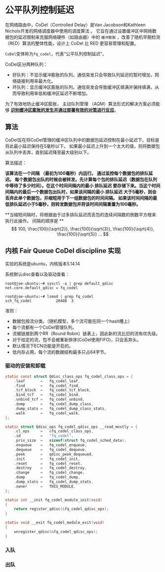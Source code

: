 # 公平队列控制延迟

在网络路由中，CoDel（Controlled Delay）是Van Jacobson和Kathleen Nichols开发的网络调度器中使用的调度算法 。 它旨在通过设置缓冲区中网络数据包的延迟限制来克服网络硬件（如路由器）中的 `缓冲膨胀` ，改善了随机早期检测（RED）算法的整体性能，设计上 CoDel 比 RED 更容易管理和配置。

`CoDel`变体称为`fq_codel`，代表“公平队列控制延迟”。

CoDel区分两种队列：

- 好队列：不显示缓冲膨胀的队列。通信突发只会导致队列延迟的暂时增加，网络链接利用率最大化。
- 坏队列：显示缓冲区膨胀的队列。通信突发会导致缓冲区填满并保持填满，从而导致利用率低和缓冲区延迟不断增加。

为了有效地防止缓冲区膨胀， 主动队列管理 （AQM）算法形式的解决方案必须能够 **<u>识别缓冲区膨胀的发生并通过部署有效的对策进行反应</u>**。

## 算法

CoDel旨在将CoDel管理的缓冲区队列中的数据包延迟控制在最小延迟下。目标是将此最小延迟保持在5毫秒以下。 如果最小延迟上升到一个太大的值，则将数据包从队列中丢弃，直到延迟降至最大级别以下。 

算法描述：

**该算法在一个间隔 （最初为100毫秒）内运行。 通过监控每个数据包的排队延迟。 每个数据包出队的时候会被转发。先计算每个包的排队延迟（数据包在队列中等待了多少时间）。在这个时间间隔内的最小 排队延迟 要存储下来。当这个时间间隔内的最后一个数据包出队时，如果该间隔的最小 排队延迟 大于5毫秒，则会丢弃此单个数据包，并缩短用于下一组数据包的时间间隔。 如果该时间间隔的最低排队延迟小于5毫秒，则转发数据包并将该时间间隔重置为100毫秒。**

**当缩短间隔时，将根据由于过多排队延迟而丢包的连续间隔数的倒数平方根来执行此操作。 间隔的顺序是 **
$$
100, \frac{100}{\sqrt{2}}, \frac{100}{\sqrt{3}}, \frac{100}{\sqrt{4}}, \frac{100}{\sqrt{5}}    ...
$$

## 内核 Fair Queue CoDel discipline 实现

实验的系统是ubuntu，内核版本5.14.14

系统默认disc查看以及驱动查看：
```shell
root@joe-ubuntu:~# sysctl -a | grep default_qdisc
net.core.default_qdisc = fq_codel

root@joe-ubuntu:~# lsmod | grep fq_codel
sch_fq_codel           20480  3
```

准则：

- 数据包按流分类。（随机模型，多个流可能在同一个hash槽上）
- 每个流都有一个CoDel管理队列。
- 流被链接到两个RR（Round Robin）链表上，因此新的流比旧的流有优先级。
- 对于给定的流，包不会被重新排序(CoDel使用FIFO)，只会丢弃头。
- 默认情况下ECN功能是开启的。
- 低内存占用，每个流的数据结构最多只占64字节。

### 驱动的安装和卸载

```c
static const struct Qdisc_class_ops fq_codel_class_ops = {
	.leaf		=	fq_codel_leaf,
	.find		=	fq_codel_find,
	.tcf_block	=	fq_codel_tcf_block,
	.bind_tcf	=	fq_codel_bind,
	.unbind_tcf	=	fq_codel_unbind,
	.dump		=	fq_codel_dump_class,
	.dump_stats	=	fq_codel_dump_class_stats,
	.walk		=	fq_codel_walk,
};

static struct Qdisc_ops fq_codel_qdisc_ops __read_mostly = {
	.cl_ops		=	&fq_codel_class_ops,
	.id			=	"fq_codel",
	.priv_size	=	sizeof(struct fq_codel_sched_data),
	.enqueue	=	fq_codel_enqueue,
	.dequeue	=	fq_codel_dequeue,
	.peek		=	qdisc_peek_dequeued,
	.init		=	fq_codel_init,
	.reset		=	fq_codel_reset,
	.destroy	=	fq_codel_destroy,
	.change		=	fq_codel_change,
	.dump		=	fq_codel_dump,
	.dump_stats =	fq_codel_dump_stats,
	.owner		=	THIS_MODULE,
};

static int __init fq_codel_module_init(void)
{
	return register_qdisc(&fq_codel_qdisc_ops);
}

static void __exit fq_codel_module_exit(void)
{
	unregister_qdisc(&fq_codel_qdisc_ops);
}
```

### 入队


### 出队

